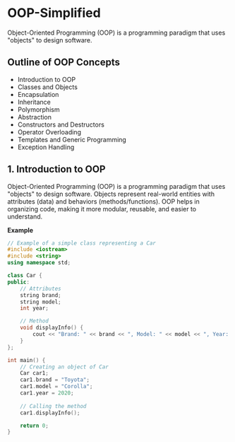  # OOP-Simplified

Object-Oriented Programming (OOP) is a programming paradigm that uses "objects" to design software.

## Outline of OOP Concepts

- Introduction to OOP
- Classes and Objects
- Encapsulation
- Inheritance
- Polymorphism
- Abstraction
- Constructors and Destructors
- Operator Overloading
- Templates and Generic Programming
- Exception Handling

## 1. Introduction to OOP

Object-Oriented Programming (OOP) is a programming paradigm that uses "objects" to design software. Objects represent real-world entities with attributes (data) and behaviors (methods/functions). OOP helps in organizing code, making it more modular, reusable, and easier to understand.

**Example**

```cpp
// Example of a simple class representing a Car
#include <iostream>
#include <string>
using namespace std;

class Car {
public:
    // Attributes
    string brand;
    string model;
    int year;

    // Method
    void displayInfo() {
        cout << "Brand: " << brand << ", Model: " << model << ", Year: " << year << endl;
    }
};

int main() {
    // Creating an object of Car
    Car car1;
    car1.brand = "Toyota";
    car1.model = "Corolla";
    car1.year = 2020;
    
    // Calling the method
    car1.displayInfo();

    return 0;
}
```
